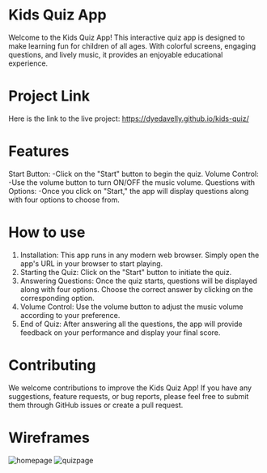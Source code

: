 # Kids Quiz App
Welcome to the Kids Quiz App! This interactive quiz app is designed to make learning fun for children of all ages. With colorful screens, engaging questions, and lively music, it provides an enjoyable educational experience.

# Project Link
Here is the link to the live project: https://dyedavelly.github.io/kids-quiz/
# Features
Start Button: 
-Click on the "Start" button to begin the quiz.
Volume Control: 
-Use the volume button to turn ON/OFF the music volume.
Questions with Options: 
-Once you click on "Start," the app will display questions along with four options to choose from.

# How to use
1. Installation: This app runs in any modern web browser. Simply open the app's URL in your browser to start playing.
2. Starting the Quiz: Click on the "Start" button to initiate the quiz.
3. Answering Questions: Once the quiz starts, questions will be displayed along with four options. Choose the correct answer by clicking on the corresponding option.
4. Volume Control: Use the volume button to adjust the music volume according to your preference.
5. End of Quiz: After answering all the questions, the app will provide feedback on your performance and display your final score.

# Contributing
We welcome contributions to improve the Kids Quiz App! If you have any suggestions, feature requests, or bug reports, please feel free to submit them through GitHub issues or create a pull request.

# Wireframes
![homepage](https://github.com/dyedavelly/kids-quiz/assets/10120105/81f61a69-291f-468d-a848-df07d45fc6b1)
![quizpage](https://github.com/dyedavelly/kids-quiz/assets/10120105/a03ffeff-5c34-4952-81d6-f3dec2ab0e65)
